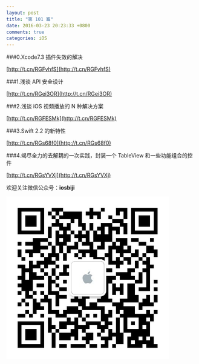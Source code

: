 ```yaml
---
layout: post
title: "第 101 篇"
date: 2016-03-23 20:23:33 +0800
comments: true
categories: iOS
---
```


###0.Xcode7.3 插件失效的解决

[http://t.cn/RGFvhfS](http://t.cn/RGFvhfS)  

###1.浅谈 API 安全设计

[http://t.cn/RGei3OR](http://t.cn/RGei3OR)  

###2.浅谈 iOS 视频播放的 N 种解决方案

[http://t.cn/RGFESMk](http://t.cn/RGFESMk)  

###3.Swift 2.2 的新特性

[http://t.cn/RGs68f0](http://t.cn/RGs68f0)  

###4.竭尽全力的去解耦的一次实践，封装一个 TableView 和一些功能组合的控件

[http://t.cn/RGsYVXj](http://t.cn/RGsYVXj)  


欢迎关注微信公众号：**iosbiji**

![iOS开发笔记](/images/weixin.jpg)